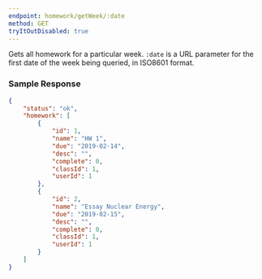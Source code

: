 ```yaml
---
endpoint: homework/getWeek/:date
method: GET
tryItOutDisabled: true
---
```


Gets all homework for a particular week. `:date` is a URL parameter for the first date of the week being queried, in ISO8601 format.

### Sample Response

```json
{
	"status": "ok",
	"homework": [
		{
			"id": 1,
			"name": "HW 1",
			"due": "2019-02-14",
			"desc": "",
			"complete": 0,
			"classId": 1,
			"userId": 1
		},
		{
			"id": 2,
			"name": "Essay Nuclear Energy",
			"due": "2019-02-15",
			"desc": "",
			"complete": 0,
			"classId": 1,
			"userId": 1
		}
	]
}
```